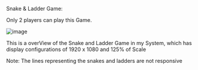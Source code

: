 Snake & Ladder Game:

Only 2 players can play this Game.

![image](https://github.com/mohithrajkulal/snakeAndLadder/assets/80825928/faff824e-179a-4668-bf02-390ebf274509)

This is a overView of the Snake and Ladder Game in my System, which has display configurations of 1920 x 1080 and 125% of Scale

Note: The lines representing the snakes and ladders are not responsive
